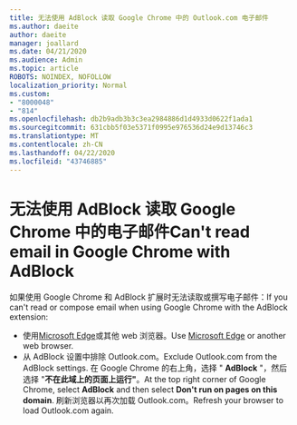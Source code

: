```yaml
---
title: 无法使用 AdBlock 读取 Google Chrome 中的 Outlook.com 电子邮件
ms.author: daeite
author: daeite
manager: joallard
ms.date: 04/21/2020
ms.audience: Admin
ms.topic: article
ROBOTS: NOINDEX, NOFOLLOW
localization_priority: Normal
ms.custom:
- "8000048"
- "814"
ms.openlocfilehash: db2b9adb3b3c3ea2984886d1d4933d0622f1ada1
ms.sourcegitcommit: 631cbb5f03e5371f0995e976536d24e9d13746c3
ms.translationtype: MT
ms.contentlocale: zh-CN
ms.lasthandoff: 04/22/2020
ms.locfileid: "43746885"
---
```

# <a name="cant-read-email-in-google-chrome-with-adblock"></a><span data-ttu-id="6e485-102">无法使用 AdBlock 读取 Google Chrome 中的电子邮件</span><span class="sxs-lookup"><span data-stu-id="6e485-102">Can't read email in Google Chrome with AdBlock</span></span>

<span data-ttu-id="6e485-103">如果使用 Google Chrome 和 AdBlock 扩展时无法读取或撰写电子邮件：</span><span class="sxs-lookup"><span data-stu-id="6e485-103">If you can't read or compose email when using Google Chrome with the AdBlock extension:</span></span>

- <span data-ttu-id="6e485-104">使用[Microsoft Edge](https://go.microsoft.com/fwlink/p/?linkid=2001503&amp;clcid=0x409)或其他 web 浏览器。</span><span class="sxs-lookup"><span data-stu-id="6e485-104">Use [Microsoft Edge](https://go.microsoft.com/fwlink/p/?linkid=2001503&amp;clcid=0x409) or another web browser.</span></span>
- <span data-ttu-id="6e485-105">从 AdBlock 设置中排除 Outlook.com。</span><span class="sxs-lookup"><span data-stu-id="6e485-105">Exclude Outlook.com from the AdBlock settings.</span></span> <span data-ttu-id="6e485-106">在 Google Chrome 的右上角，选择 " **AdBlock** "，然后选择 "**不在此域上的页面上运行"**。</span><span class="sxs-lookup"><span data-stu-id="6e485-106">At the top right corner of Google Chrome, select **AdBlock** and then select **Don't run on pages on this domain**.</span></span> <span data-ttu-id="6e485-107">刷新浏览器以再次加载 Outlook.com。</span><span class="sxs-lookup"><span data-stu-id="6e485-107">Refresh your browser to load Outlook.com again.</span></span>